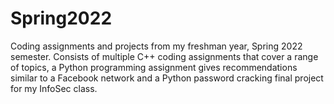 # Spring2022

Coding assignments and projects from my freshman year, Spring 2022 semester. Consists of multiple C++ coding assignments that cover a range of topics, a Python programming assignment gives recommendations similar to a Facebook network and a Python password cracking final project for my InfoSec class. 
